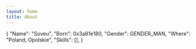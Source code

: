 ```yaml
---
layout: home
title: About
---
```


{
  "Name":   "Soveu",
  "Born":   0x3a81e180,
  "Gender": GENDER_MAN,
  "Where":  "Poland, Opolskie",
  "Skills": [],
}

